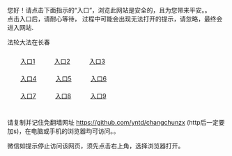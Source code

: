 您好！请点击下面指示的“入口”，浏览此网站是安全的，且为您带来平安。。 <br/>
点击入口后，请耐心等待， 过程中可能会出现无法打开的提示，请忽略，最终会进入网站. </br>

法轮大法在长春<br/>
<div style="padding:10px"><a style="margin:20px" target="_blank" href="https://d2kuaa6y0rp8we.cloudfront.net/2Qpsp?oqxly" id="ccLink1" rel="nofollow">入口1</a> <a target="_blank" style="margin:20px" href="https://d9urzj94jwb2i.cloudfront.net/2Qpsp?xwcrmyq" id="ccLink2" rel="nofollow">入口2</a> <a style="margin:20px" target="_blank" href="https://dwygbkf7dwxc3.cloudfront.net/2Qpsp?ykfzooh" id="ccLink3" rel="nofollow">入口3</a></div>

<div style="padding:10px" ><a style="margin:20px" target="_blank" href="https://d2kuaa6y0rp8we.cloudfront.net/2Qpsp?oqxly" id="ccLink4" rel="nofollow">入口4</a> <a style="margin:20px" href="https://d9urzj94jwb2i.cloudfront.net/2Qpsp?xwcrmyq" target="_blank" id="ccLink5" rel="nofollow">入口5</a> <a style="margin:20px" href="https://dwygbkf7dwxc3.cloudfront.net/2Qpsp?ykfzooh" target="_blank" id="ccLink6" rel="nofollow">入口6</a></div>

<div style="padding:10px"><a style="margin:20px" target="_blank" href="https://d2kuaa6y0rp8we.cloudfront.net/2Qpsp?oqxly" id="ccLink7" rel="nofollow">入口7</a> <a style="margin:20px" href="https://d9urzj94jwb2i.cloudfront.net/2Qpsp?xwcrmyq" target="_blank" id="ccLink8" rel="nofollow">入口8</a> <a style="margin:20px" target="_blank" href="https://dwygbkf7dwxc3.cloudfront.net/2Qpsp?ykfzooh" id="ccLink9" rel="nofollow">入口9</a></div>

<br/>



请复制并记住免翻墙网址 https://github.com/yntd/changchunzx (http后一定要加s)，在电脑或手机的浏览器均可访问。。<br/>

微信如提示停止访问该网页，须先点击右上角，选择浏览器打开。
